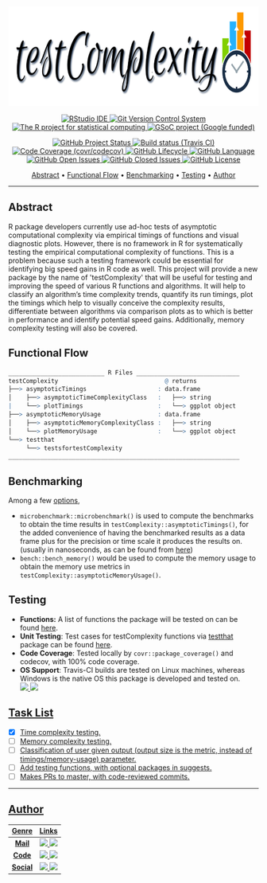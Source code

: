 <p align = "center">
<img width = "740" height = "200" src = "Images/TransparentLogo.png">
</p>

<p align="center">
    <a href="https://rstudio.com/">
    <img src="https://img.shields.io/badge/RStudio-IDE-black?style=for-the-badge&logo=RStudio"
         alt="RStudio IDE">    
    <a href="https://git-scm.com/">
    <img src="https://img.shields.io/badge/Git-VCS-orange?style=for-the-badge&logo=git"
         alt="Git Version Control System">
    <a href="https://www.r-project.org/">
    <img src="https://img.shields.io/badge/Project-Org-blue?style=for-the-badge&logo=R"
         alt="The R project for statistical computing">
    <a href="https://summerofcode.withgoogle.com/projects/#4887653356404736">
    <img src="https://img.shields.io/badge/Google%20Summer%20of%20code-Funded-success?style=for-the-badge&logo=Google"
         alt="GSoC project (Google funded)">
</p> 

<p align="center">
    <a href="https://www.repostatus.org/#active">
    <img src="https://www.repostatus.org/badges/latest/active.svg"
         alt="GitHub Project Status">
    <a href="https://travis-ci.com/github/Anirban166/testComplexity">
    <img src="https://travis-ci.com/Anirban166/testComplexity.svg?branch=master"
         alt="Build status (Travis CI)">      
    <a href="https://codecov.io/gh/Anirban166/testComplexity?branch=master">    
    <img src="https://codecov.io/gh/Anirban166/testComplexity/branch/master/graph/badge.svg"
         alt="Code Coverage (covr/codecov)">    
    <a href="https://www.tidyverse.org/lifecycle/#experimental">
    <img src="https://img.shields.io/badge/lifecycle-experimental-orange.svg"
         alt="GitHub Lifecycle">
    <a href="https://www.r-project.org/">
    <img src="https://img.shields.io/github/languages/top/Anirban166/testComplexity?label=R"
         alt="GitHub Language">
    <a href="https://github.com/Anirban166/testComplexity/issues">
    <img src="https://img.shields.io/badge/Open%20Issues-4-orange"
         alt="GitHub Open Issues">
    <a href="https://github.com/Anirban166/testComplexity/issues?q=is%3Aissue+is%3Aclosed">
    <img src="https://img.shields.io/badge/Closed%20Issues-1-brightgreen"
         alt="GitHub Closed Issues">
         <a href="https://github.com/Anirban166/testComplexity/blob/master/LICENSE.md">
    <img src="https://img.shields.io/github/license/mashape/apistatus.svg"
         alt="GitHub License">
</p> 
<p align="center">
  <a href="#abstract">Abstract</a> •
  <a href="#functional-flow">Functional Flow</a> •
  <a href="#benchmarking">Benchmarking</a> • 
  <a href="#testing">Testing</a> •    
  <a href="#author">Author</a> 
</p>    
        
---
## Abstract
R package developers currently use ad-hoc tests of asymptotic computational complexity via empirical timings of functions and visual diagnostic plots. However, there is no framework in R for systematically testing the empirical computational complexity of functions. This is a problem because such a testing framework could be essential for identifying big speed gains in R code as well. This project will provide a new package by the name of 'testComplexity' that will be useful for testing and improving the speed of various R functions and algorithms. It will help to classify an algorithm’s time complexity trends, quantify its run timings, plot the timings which help to visually conceive the complexity results, differentiate between algorithms via comparison plots as to which is better in performance and identify potential speed gains. Additionally, memory complexity testing will also be covered.

## Functional Flow
```r
___________________________ R Files _____________________________
testComplexity                              @ returns            
├──> asymptoticTimings                    : data.frame           
│    ├──> asymptoticTimeComplexityClass   :   ├──> string         
|    └──> plotTimings                     :   └──> ggplot object 
├──> asymptoticMemoryUsage                : data.frame           
│    ├──> asymptoticMemoryComplexityClass :   ├──> string        
│    └──> plotMemoryUsage                 :   └──> ggplot object 
└──> testthat                                                    
     └──> testsfortestComplexity                                 
_________________________________________________________________
```

## Benchmarking
Among a few [options](https://anirban166.github.io//Benchmarking/), 
- `microbenchmark::microbenchmark()` is used to compute the benchmarks to obtain the time results in `testComplexity::asymptoticTimings()`, for the added convenience of having the benchmarked results as a data frame plus for the precision or time scale it produces the results on. (usually in nanoseconds, as can be found from [here](https://cran.r-project.org/web/packages/microbenchmark/microbenchmark.pdf))
- `bench::bench_memory()` would be used to compute the memory usage to obtain the memory use metrics in `testComplexity::asymptoticMemoryUsage()`.
            
## Testing
- **Functions:** A list of functions the package will be tested on can be found [here](https://github.com/Anirban166/testComplexity/issues/2#issue-615087634).
- **Unit Testing**: Test cases for testComplexity functions via [testthat](https://cran.r-project.org/web/packages/testthat/index.html) package can be found [here](https://github.com/Anirban166/testComplexity/blob/master/tests/testthat/test-testsfortestComplexity.R).
- **Code Coverage**: Tested locally by `covr::package_coverage()` and codecov, with 100% code coverage.
- **OS Support**: Travis-CI builds are tested on Linux machines, whereas Windows is the native OS this package is developed and tested on. <br>
<a href="https://www.microsoft.com/en-in/windows"> <img src="https://img.shields.io/badge/Windows--brightgreen?style=for-the-badge&logo=Windows"> <a href="https://www.linux.org/"> <img src="https://img.shields.io/badge/Linux--brightgreen?style=for-the-badge&logo=Linux">
    
## Task List
- [x] Time complexity testing.
- [ ] Memory complexity testing.
- [ ] Classification of user given output (output size is the metric, instead of timings/memory-usage) parameter.
- [ ] Add testing functions, with optional packages in suggests.
- [ ] Makes PRs to master, with code-reviewed commits.

---
## Author
      
| Genre | Links |
| :---: | :---: |
| **Mail** | <a href="mailto:bloodraven166@gmail.com"><img height="40" src="https://img.shields.io/badge/--white?style=flat&logo=gmail"> <a href="mailto:Anirban.code@studentpartner.com"> <img height="40" src="https://img.shields.io/badge/--black?style=flat&logo=Microsoft"> 
| **Code** | <a href="https://stackoverflow.com/users/11422223/anirban166?tab=profile"> <img height="40" src="https://img.shields.io/badge/--white?style=flat&logo=Stack%20Overflow"> <a href="https://github.com/Anirban166"> <img height="40" src="https://img.shields.io/badge/--black?style=flat&logo=Github"> |
| **Social** | <a href="https://www.instagram.com/anirban.166/"> <img height="40" src="https://img.shields.io/badge/--white?style=flat&logo=Instagram"> <a href="https://www.linkedin.com/in/anirban166/"> <img height="40" src="https://img.shields.io/badge/--black?style=flat&logo=LinkedIn"> |      
      
